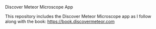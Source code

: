 Discover Meteor Microscope App

This repository includes the Discover Meteor Microscope app as I follow along with the book: https://book.discovermeteor.com
